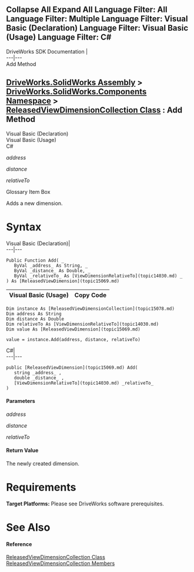 Collapse All Expand All Language Filter: All  Language Filter: Multiple  Language Filter: Visual Basic (Declaration) Language Filter: Visual Basic (Usage) Language Filter: C#  
---  
DriveWorks SDK Documentation  |   
---|---  
Add Method   
  
[DriveWorks.SolidWorks Assembly](topic13342.md) > [DriveWorks.SolidWorks.Components Namespace](topic13925.md) > [ReleasedViewDimensionCollection Class](topic15078.md) : Add Method  
---  
  
Visual Basic (Declaration)    
Visual Basic (Usage)    
C# 

_address_
    

_distance_
    

_relativeTo_
    

Glossary Item Box

Adds a new dimension. 

# Syntax

Visual Basic (Declaration)|   
---|---  
      
    
    Public Function Add( _
       ByVal _address_ As String, _
       ByVal _distance_ As Double, _
       ByVal _relativeTo_ As [ViewDimensionRelativeTo](topic14030.md) _
    ) As [ReleasedViewDimension](topic15069.md)  
  
Visual Basic (Usage)| Copy Code  
---|---  
      
    
    Dim instance As [ReleasedViewDimensionCollection](topic15078.md)
    Dim address As String
    Dim distance As Double
    Dim relativeTo As [ViewDimensionRelativeTo](topic14030.md)
    Dim value As [ReleasedViewDimension](topic15069.md)
     
    value = instance.Add(address, distance, relativeTo)  
  
C#|   
---|---  
      
    
    public [ReleasedViewDimension](topic15069.md) Add( 
       string _address_ ,
       double _distance_ ,
       [ViewDimensionRelativeTo](topic14030.md) _relativeTo_
    )  
  
#### Parameters

 _address_
    
_distance_
    
_relativeTo_
    

#### Return Value

The newly created dimension.

# Requirements

**Target Platforms:** Please see DriveWorks software prerequisites.

# See Also

#### Reference

[ReleasedViewDimensionCollection Class](topic15078.md)   
[ReleasedViewDimensionCollection Members](topic15079.md)


